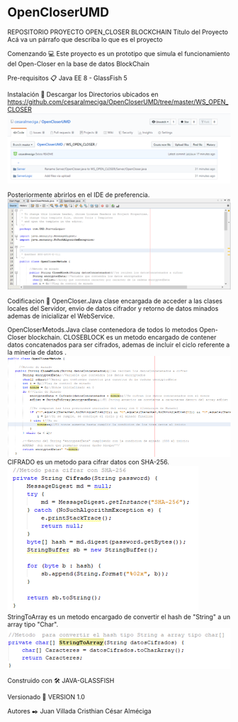# OpenCloserUMD
REPOSITORIO PROYECTO OPEN_CLOSER BLOCKCHAIN 
Título del Proyecto
Acá va un párrafo que describa lo que es el proyecto

Comenzando 💻
Este proyecto es un prototipo que simula el funcionamiento del Open-Closer en la base de datos BlockChain

Pre-requisitos 📋
Java EE 8 - GlassFish 5

Instalación 🔧
Descargar los Directorios ubicados en https://github.com/cesaralmeciga/OpenCloserUMD/tree/master/WS_OPEN_CLOSER
![IMAGEN REPOSITORIO](https://github.com/cesaralmeciga/OpenCloserUMD/blob/master/Captura1.PNG)

Posteriormente abrirlos en el IDE de preferencia.
![IMAGEN IDE](https://github.com/cesaralmeciga/OpenCloserUMD/blob/master/Captura2.PNG)

Codificacion 📖
OpenCloser.Java
clase encargada de acceder a las clases locales del Servidor, envio de datos cifrador y retorno de datos minados ademas de inicializar el WebService.

OpenCloserMetods.Java
clase contenedora de todos lo metodos Open-Closer blockchain.
CLOSEBLOCK es un metodo encargado de contener datos concatenados para ser cifrados, ademas de incluir el ciclo referente a la mineria de datos .
![IMAGEN METODO](https://github.com/cesaralmeciga/OpenCloserUMD/blob/master/Captura3.PNG)
CIFRADO es un metodo para cifrar datos con SHA-256.
![IMAGEN METODO](https://github.com/cesaralmeciga/OpenCloserUMD/blob/master/Captura4.PNG)
StringToArray es un metodo encargado de convertir el hash de "String" a un array tipo "Char".
![IMAGEN METODO](https://github.com/cesaralmeciga/OpenCloserUMD/blob/master/Captura5.PNG)



Construido con 🛠️
JAVA-GLASSFISH

Versionado 📌
VERSION 1.0

Autores ✒️
Juan Villada
Cristhian
César Alméciga


